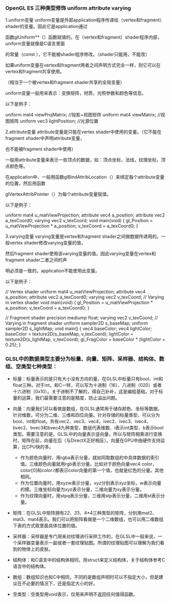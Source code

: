 ### OpenGL ES 三种类型修饰 uniform attribute varying

1.uniform变量
uniform变量是外部application程序传递给（vertex和fragment）shader的变量。因此它是application通过

函数glUniform**（）函数赋值的。在（vertex和fragment）shader程序内部，uniform变量就像是C语言里面

的常量（const ），它不能被shader程序修改。（shader只能用，不能改）

如果uniform变量在vertex和fragment两者之间声明方式完全一样，则它可以在vertex和fragment共享使用。

（相当于一个被vertex和fragment shader共享的全局变量）

uniform变量一般用来表示：变换矩阵，材质，光照参数和颜色等信息。

以下是例子：

uniform mat4 viewProjMatrix; //投影+视图矩阵
uniform mat4 viewMatrix;        //视图矩阵
uniform vec3 lightPosition;     //光源位置



2.attribute变量
attribute变量是只能在vertex shader中使用的变量。（它不能在fragment shader中声明attribute变量，

也不能被fragment shader中使用）

一般用attribute变量来表示一些顶点的数据，如：顶点坐标，法线，纹理坐标，顶点颜色等。

在application中，一般用函数glBindAttribLocation（）来绑定每个attribute变量的位置，然后用函数

glVertexAttribPointer（）为每个attribute变量赋值。

以下是例子：

uniform mat4 u_matViewProjection;
attribute vec4 a_position;
attribute vec2 a_texCoord0;
varying vec2 v_texCoord;
void main(void)
{
gl_Position = u_matViewProjection * a_position;
v_texCoord = a_texCoord0;
}

3.varying变量
varying变量是vertex和fragment shader之间做数据传递用的。一般vertex shader修改varying变量的值，

然后fragment shader使用该varying变量的值。因此varying变量在vertex和fragment shader二者之间的声

明必须是一致的。application不能使用此变量。

以下是例子：

// Vertex shader
uniform mat4 u_matViewProjection;
attribute vec4 a_position;
attribute vec2 a_texCoord0;
varying vec2 v_texCoord; // Varying in vertex shader
void main(void)
{
gl_Position = u_matViewProjection * a_position;
v_texCoord = a_texCoord0;
}


// Fragment shader
precision mediump float;
varying vec2 v_texCoord; // Varying in fragment shader
uniform sampler2D s_baseMap;
uniform sampler2D s_lightMap;
void main()
{
vec4 baseColor;
vec4 lightColor;
baseColor = texture2D(s_baseMap, v_texCoord);
lightColor = texture2D(s_lightMap, v_texCoord);
gl_FragColor = baseColor * (lightColor + 0.25);
}


### GLSL中的数据类型主要分为标量、向量、矩阵、采样器、结构体、数组、空类型七种类型：
* 标量：标量表示的是只有大小没有方向的量，在GLSL中标量只有bool、int和float三种。对于int，和C一样，可以写为十进制（16）、八进制（020）或者十六进制（0x10）。关于进制不了解的，得自己补补，这是编程基础。对于标量的运算，我们最需要注意的是精度，防止溢出问题。
* 向量：向量我们可以看做是数组，在GLSL通常用于储存颜色、坐标等数据，针对维数，可分为二维、三维和四位向量。针对存储的标量类型，可以分为bool、int和float。共有vec2、vec3、vec4，ivec2、ivec3、ivec4、bvec2、bvec3和bvec4九种类型，数组代表维数、i表示int类型、b表示bool类型。需要注意的是，GLSL中的向量表示竖向量，所以与矩阵相乘进行变换时，矩阵在前，向量在后（与DirectX正好相反）。向量在GPU中由硬件支持运算，比CPU快的多。

    * 作为颜色向量时，用rgba表示分量，就如同取数组的中具体数据的索引值。三维颜色向量就用rgb表示分量。比如对于颜色向量vec4 color，color[0]和color.r都表示color向量的第一个值，也就是红色的分量。其他相同。
    * 作为位置向量时，用xyzw表示分量，xyz分别表示xyz坐标，w表示向量的模。三维坐标向量为xyz表示分量，二维向量为xy表示分量。
    * 作为纹理向量时，用stpq表示分量，三维用stp表示分量，二维用st表示分量。
* 矩阵：在GLSL中矩阵拥有2*2、3*3、4*4三种类型的矩阵，分别用mat2、mat3、mat4表示。我们可以把矩阵看做是一个二维数组，也可以用二维数组下表的方式取里面具体位置的值。

* 采样器：采样器是专门用来对纹理进行采样工作的，在GLSL中一般来说，一个采样器变量表示一副或者一套纹理贴图。所谓的纹理贴图可以理解为我们看到的物体上的皮肤。
* 结构体：和C语言中的结构体相同，用struct来定义结构体，关于结构体参考C语言中的结构体。
* 数组：数组知识也和C中相同，不同的是数组声明时可以不指定大小，但是建议在不必要的情况下，还是指定大小的好。
* 空类型：空类型用void表示，仅用来声明不返回任何值得函数。
